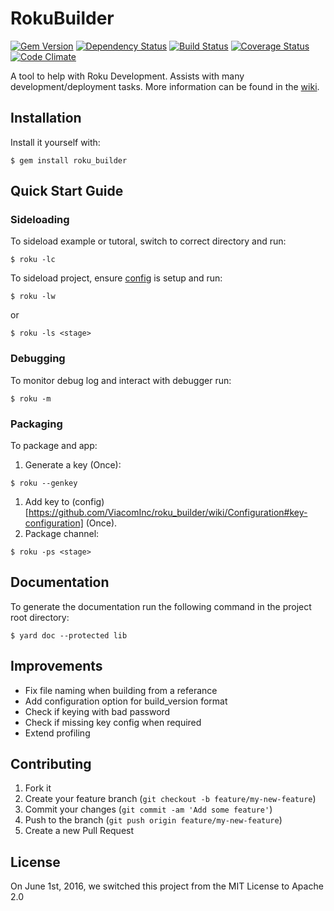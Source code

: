 # RokuBuilder

[![Gem Version](https://badge.fury.io/rb/roku_builder.svg)](https://badge.fury.io/rb/roku_builder)
[![Dependency Status](https://gemnasium.com/ViacomInc/roku_builder.svg)](https://gemnasium.com/ViacomInc/roku_builder)
[![Build Status](https://travis-ci.org/ViacomInc/roku_builder.svg?branch=master)](https://travis-ci.org/ViacomInc/roku_builder)
[![Coverage Status](https://coveralls.io/repos/github/ViacomInc/roku_builder/badge.svg?branch=master)](https://coveralls.io/github/ViacomInc/roku_builder?branch=master)
[![Code Climate](https://codeclimate.com/github/ViacomInc/roku_builder/badges/gpa.svg)](https://codeclimate.com/github/ViacomInc/roku_builder)

A tool to help with Roku Development. Assists with many development/deployment
tasks. More information can be found in the [wiki](https://github.com/ViacomInc/roku_builder/wiki).

## Installation

Install it yourself with:

    $ gem install roku_builder

## Quick Start Guide

### Sideloading

To sideload example or tutoral, switch to correct directory and run:

    $ roku -lc

To sideload project, ensure [config](https://github.com/ViacomInc/roku_builder/wiki/Configuration#project-configuration) is setup and run:

    $ roku -lw

or

    $ roku -ls <stage>

### Debugging

To monitor debug log and interact with debugger run:

    $ roku -m

### Packaging

To package and app:

  1. Generate a key (Once):

    $ roku --genkey

  1. Add key to (config)[https://github.com/ViacomInc/roku_builder/wiki/Configuration#key-configuration] (Once).
  1. Package channel:

    $ roku -ps <stage>

## Documentation

To generate the documentation run the following command in the project root
directory:

    $ yard doc --protected lib


## Improvements

 * Fix file naming when building from a referance
 * Add configuration option for build_version format
 * Check if keying with bad password
 * Check if missing key config when required
 * Extend profiling

## Contributing

1. Fork it
2. Create your feature branch (`git checkout -b feature/my-new-feature`)
3. Commit your changes (`git commit -am 'Add some feature'`)
4. Push to the branch (`git push origin feature/my-new-feature`)
5. Create a new Pull Request

## License

On June 1st, 2016, we switched this project from the MIT License to Apache 2.0
